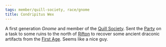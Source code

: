 ```yaml
---
tags: member/quill-society, race/gnome
title: Condripitus Wex
---
```


A first generation *Gnome* and member of the [Quill Society](../Groups/Quill%20Society.md). Sent the [Party](Party/Party.md) on a task to some ruins to the north of [Rifton](../Locations/Cloud%20Sea/Shards/Rifton/Rifton.md) to recover some ancient draconic artifacts from the [First Age](../Events/First%20Age.md). Seems like a nice guy.
